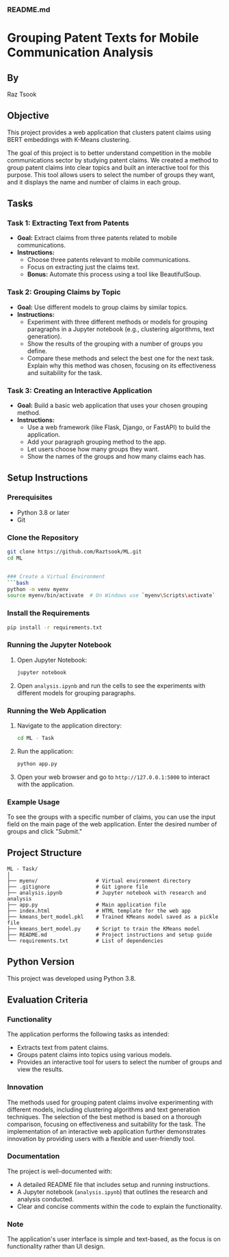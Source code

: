 ### README.md

# Grouping Patent Texts for Mobile Communication Analysis

## By
Raz Tsook


## Objective
This project provides a web application that clusters patent claims using BERT embeddings with K-Means clustering.

The goal of this project is to better understand competition in the mobile communications sector by studying patent claims. We created a method to group patent claims into clear topics and built an interactive tool for this purpose. This tool allows users to select the number of groups they want, and it displays the name and number of claims in each group.

## Tasks

### Task 1: Extracting Text from Patents
- **Goal:** Extract claims from three patents related to mobile communications.
- **Instructions:**
  - Choose three patents relevant to mobile communications.
  - Focus on extracting just the claims text.
  - **Bonus:** Automate this process using a tool like BeautifulSoup.

### Task 2: Grouping Claims by Topic
- **Goal:** Use different models to group claims by similar topics.
- **Instructions:**
  - Experiment with three different methods or models for grouping paragraphs in a Jupyter notebook (e.g., clustering algorithms, text generation).
  - Show the results of the grouping with a number of groups you define.
  - Compare these methods and select the best one for the next task. Explain why this method was chosen, focusing on its effectiveness and suitability for the task.

### Task 3: Creating an Interactive Application
- **Goal:** Build a basic web application that uses your chosen grouping method.
- **Instructions:**
  - Use a web framework (like Flask, Django, or FastAPI) to build the application.
  - Add your paragraph grouping method to the app.
  - Let users choose how many groups they want.
  - Show the names of the groups and how many claims each has.

## Setup Instructions

### Prerequisites
- Python 3.8 or later
- Git

### Clone the Repository
```bash
git clone https://github.com/Raztsook/ML.git
cd ML


### Create a Virtual Environment
```bash
python -m venv myenv
source myenv/bin/activate  # On Windows use `myenv\Scripts\activate`
```

### Install the Requirements
```bash
pip install -r requirements.txt
```

### Running the Jupyter Notebook
1. Open Jupyter Notebook:
    ```bash
    jupyter notebook
    ```
2. Open `analysis.ipynb` and run the cells to see the experiments with different models for grouping paragraphs.

### Running the Web Application
1. Navigate to the application directory:
    ```bash
    cd ML - Task
    ```
2. Run the application:
    ```bash
    python app.py
    ```
3. Open your web browser and go to `http://127.0.0.1:5000` to interact with the application.

### Example Usage
To see the groups with a specific number of claims, you can use the input field on the main page of the web application. Enter the desired number of groups and click "Submit."

## Project Structure
```
ML - Task/
│
├── myenv/                   # Virtual environment directory
├── .gitignore               # Git ignore file
├── analysis.ipynb           # Jupyter notebook with research and analysis
├── app.py                   # Main application file
├── index.html               # HTML template for the web app
├── kmeans_bert_model.pkl    # Trained KMeans model saved as a pickle file
├── kmeans_bert_model.py     # Script to train the KMeans model
├── README.md                # Project instructions and setup guide
└── requirements.txt         # List of dependencies

```

## Python Version
This project was developed using Python 3.8.

## Evaluation Criteria

### Functionality
The application performs the following tasks as intended:
- Extracts text from patent claims.
- Groups patent claims into topics using various models.
- Provides an interactive tool for users to select the number of groups and view the results.

### Innovation
The methods used for grouping patent claims involve experimenting with different models, including clustering algorithms and text generation techniques. The selection of the best method is based on a thorough comparison, focusing on effectiveness and suitability for the task. The implementation of an interactive web application further demonstrates innovation by providing users with a flexible and user-friendly tool.

### Documentation
The project is well-documented with:
- A detailed README file that includes setup and running instructions.
- A Jupyter notebook (`analysis.ipynb`) that outlines the research and analysis conducted.
- Clear and concise comments within the code to explain the functionality.

### Note
The application's user interface is simple and text-based, as the focus is on functionality rather than UI design.

